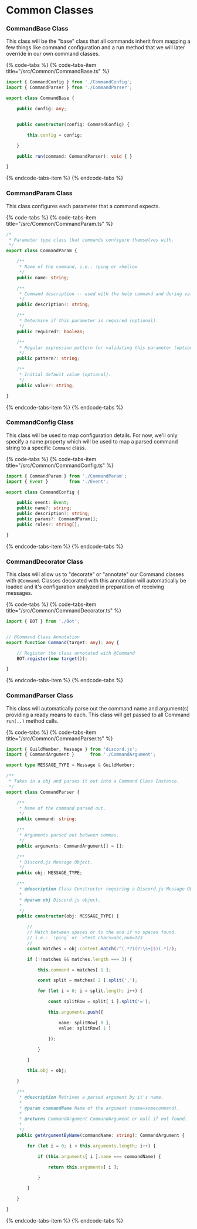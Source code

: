 # Common Classes

### CommandBase Class

This class will be the "base" class that all commands inherit from mapping a few things like command configuration and a run method that we will later override in our own command classes.

{% code-tabs %}
{% code-tabs-item title="/src/Common/CommandBase.ts" %}
```typescript
import { CommandConfig } from './CommandConfig';
import { CommandParser } from './CommandParser';

export class CommandBase {

    public config: any;


    public constructor(config: CommandConfig) {

        this.config = config;

    }

    public run(command: CommandParser): void { }

}
```
{% endcode-tabs-item %}
{% endcode-tabs %}

### CommandParam Class

This class configures each parameter that a command expects.

{% code-tabs %}
{% code-tabs-item title="/src/Common/CommandParam.ts" %}
```typescript
/*
 * Parameter type class that commands configure themselves with.
 */
export class CommandParam {

    /**
     * Name of the command, i.e.: !ping or >hellow
     */
    public name: string;

    /**
     * Command description -- used with the help command and during validation error(s) (optional).
     */
    public description?: string;

    /**
     * Determine if this parameter is required (optional).
     */
    public required?: boolean;

    /**
     * Regular expression pattern for validating this parameter (optional).
     */
    public pattern?: string;

    /**
     * Initial default value (optional).
     */
    public value?: string;

}
```
{% endcode-tabs-item %}
{% endcode-tabs %}

### CommandConfig Class

This class will be used to map configuration details. For now, we'll only specify a name property which will be used to map a parsed command string to a specific `Command` class.

{% code-tabs %}
{% code-tabs-item title="/src/Common/CommandConfig.ts" %}
```typescript
import { CommandParam } from './CommandParam';
import { Event }        from './Event';

export class CommandConfig {

    public event: Event;
    public name?: string;
    public description?: string;
    public params?: CommandParam[];
    public roles?: string[];

}
```
{% endcode-tabs-item %}
{% endcode-tabs %}

### CommandDecorator Class

This class will allow us to "decorate" or "annotate" our Command classes with `@Command`. Classes decorated with this annotation will automatically be loaded and it's configuration analyzed in preparation of receiving messages.

{% code-tabs %}
{% code-tabs-item title="/src/Common/CommandDecorator.ts" %}
```typescript
import { BOT } from './Bot';


// @Command Class Annotation
export function Command(target: any): any {

    // Register the class annotated with @Command
    BOT.register(new target());

}
```
{% endcode-tabs-item %}
{% endcode-tabs %}

### CommandParser Class

This class will automatically parse out the command name and argument\(s\) providing a ready means to each. This class will get passed to all Command `run(..)` method calls.

{% code-tabs %}
{% code-tabs-item title="/src/Common/CommandParser.ts" %}
```typescript
import { GuildMember, Message } from 'discord.js';
import { CommandArgument }      from './CommandArgument';

export type MESSAGE_TYPE = Message & GuildMember;

/**
 * Takes in a obj and parses it out into a Command Class Instance.
 */
export class CommandParser {

    /**
     * Name of the command parsed out.
     */
    public command: string;

    /**
     * Arguments parsed out between commas.
     */
    public arguments: CommandArgument[] = [];

    /**
     * Discord.js Message Object.
     */
    public obj: MESSAGE_TYPE;

    /**
     * @description Class Constructor requiring a Discord.js Message Object.
     *
     * @param obj Discord.js object.
     *
     */
    public constructor(obj: MESSAGE_TYPE) {

        //
        // Match between spaces or to the end if no spaces found.
        // i.e.: `!ping` or `>test chars=abc,num=123
        //
        const matches = obj.content.match(/^(.*?)(?:\s+|$)(.*)/);

        if (!!matches && matches.length === 3) {

            this.command = matches[ 1 ];

            const split = matches[ 2 ].split(',');

            for (let i = 0; i < split.length; i++) {

                const splitRow = split[ i ].split('=');

                this.arguments.push({

                    name: splitRow[ 0 ],
                    value: splitRow[ 1 ]

                });

            }

        }

        this.obj = obj;

    }

    /**
     * @description Retrives a parsed argument by it's name.
     *
     * @param commandName Name of the argument (name=somecommand).
     *
     * @returns CommandArgument CommandArgument or null if not found.
     *
     */
    public getArgumentByName(commandName: string): CommandArgument {

        for (let i = 0; i < this.arguments.length; i++) {

            if (this.arguments[ i ].name === commandName) {

                return this.arguments[ i ];

            }

        }

    }

}
```
{% endcode-tabs-item %}
{% endcode-tabs %}

